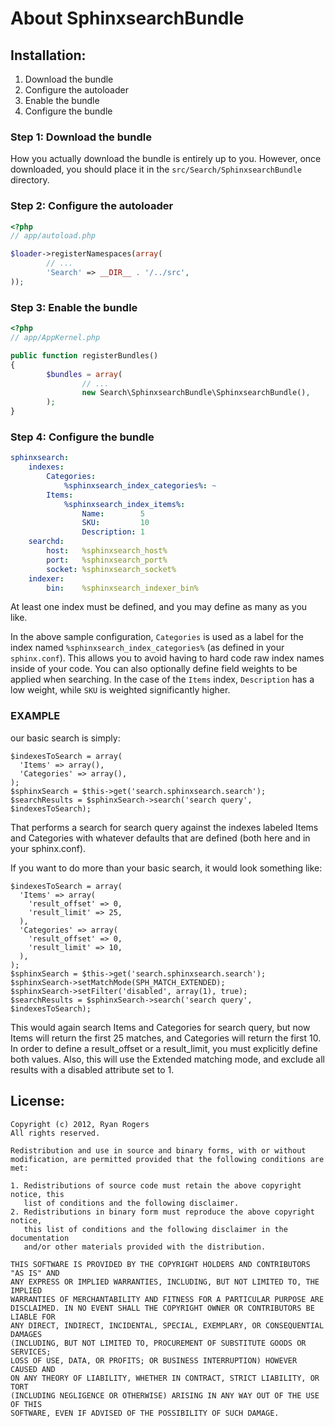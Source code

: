 About SphinxsearchBundle
===================

Installation:
-------------

1. Download the bundle
2. Configure the autoloader
3. Enable the bundle
4. Configure the bundle

### Step 1: Download the bundle

How you actually download the bundle is entirely up to you.  However, once downloaded, you should place it in the `src/Search/SphinxsearchBundle` directory.

### Step 2: Configure the autoloader

``` php
<?php
// app/autoload.php

$loader->registerNamespaces(array(
        // ...
        'Search' => __DIR__ . '/../src',
));
```

### Step 3: Enable the bundle

``` php
<?php
// app/AppKernel.php

public function registerBundles()
{
        $bundles = array(
                // ...
                new Search\SphinxsearchBundle\SphinxsearchBundle(),
        );
}
```

### Step 4: Configure the bundle

``` yaml
sphinxsearch:
    indexes:
        Categories:
            %sphinxsearch_index_categories%: ~
        Items:
            %sphinxsearch_index_items%:
                Name:        5
                SKU:         10
                Description: 1
    searchd:
        host:   %sphinxsearch_host%
        port:   %sphinxsearch_port%
        socket: %sphinxsearch_socket%
    indexer:
        bin:    %sphinxsearch_indexer_bin%
```

At least one index must be defined, and you may define as many as you like.

In the above sample configuration, `Categories` is used as a label for the index named `%sphinxsearch_index_categories%` (as defined in your `sphinx.conf`).  This allows you to avoid having to hard code raw index names inside of your code.  You can also optionally define field weights to be applied when searching.  In the case of the `Items` index, `Description` has a low weight, while `SKU` is weighted significantly higher.



### EXAMPLE

our basic search is simply:
```
$indexesToSearch = array(
  'Items' => array(),
  'Categories' => array(),
);
$sphinxSearch = $this->get('search.sphinxsearch.search');
$searchResults = $sphinxSearch->search('search query', $indexesToSearch);

```
That performs a search for search query against the indexes labeled Items and Categories with whatever defaults that are defined (both here and in your sphinx.conf).

If you want to do more than your basic search, it would look something like:
```
$indexesToSearch = array(
  'Items' => array(
    'result_offset' => 0,
    'result_limit' => 25,
  ),
  'Categories' => array(
    'result_offset' => 0,
    'result_limit' => 10,
  ),
);
$sphinxSearch = $this->get('search.sphinxsearch.search');
$sphinxSearch->setMatchMode(SPH_MATCH_EXTENDED);
$sphinxSearch->setFilter('disabled', array(1), true);
$searchResults = $sphinxSearch->search('search query', $indexesToSearch);
```

This would again search Items and Categories for search query, but now Items will return the first 25 matches, and Categories will return the first 10. In order to define a result_offset or a result_limit, you must explicitly define both values. Also, this will use the Extended matching mode, and exclude all results with a disabled attribute set to 1.


License:
--------

```
Copyright (c) 2012, Ryan Rogers
All rights reserved.

Redistribution and use in source and binary forms, with or without
modification, are permitted provided that the following conditions are met: 

1. Redistributions of source code must retain the above copyright notice, this
   list of conditions and the following disclaimer. 
2. Redistributions in binary form must reproduce the above copyright notice,
   this list of conditions and the following disclaimer in the documentation
   and/or other materials provided with the distribution. 

THIS SOFTWARE IS PROVIDED BY THE COPYRIGHT HOLDERS AND CONTRIBUTORS "AS IS" AND
ANY EXPRESS OR IMPLIED WARRANTIES, INCLUDING, BUT NOT LIMITED TO, THE IMPLIED
WARRANTIES OF MERCHANTABILITY AND FITNESS FOR A PARTICULAR PURPOSE ARE
DISCLAIMED. IN NO EVENT SHALL THE COPYRIGHT OWNER OR CONTRIBUTORS BE LIABLE FOR
ANY DIRECT, INDIRECT, INCIDENTAL, SPECIAL, EXEMPLARY, OR CONSEQUENTIAL DAMAGES
(INCLUDING, BUT NOT LIMITED TO, PROCUREMENT OF SUBSTITUTE GOODS OR SERVICES;
LOSS OF USE, DATA, OR PROFITS; OR BUSINESS INTERRUPTION) HOWEVER CAUSED AND
ON ANY THEORY OF LIABILITY, WHETHER IN CONTRACT, STRICT LIABILITY, OR TORT
(INCLUDING NEGLIGENCE OR OTHERWISE) ARISING IN ANY WAY OUT OF THE USE OF THIS
SOFTWARE, EVEN IF ADVISED OF THE POSSIBILITY OF SUCH DAMAGE.
```
